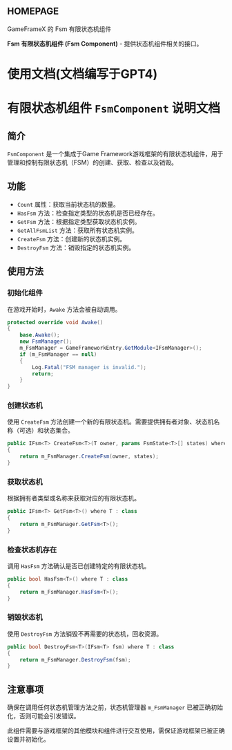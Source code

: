 ﻿## HOMEPAGE
GameFrameX 的 Fsm 有限状态机组件

 **Fsm 有限状态机组件 (Fsm Component)** - 提供状态机组件相关的接口。


# 使用文档(文档编写于GPT4)
# 有限状态机组件 `FsmComponent` 说明文档

## 简介
`FsmComponent` 是一个集成于Game Framework游戏框架的有限状态机组件，用于管理和控制有限状态机（FSM）的创建、获取、检查以及销毁。

## 功能
- `Count` 属性：获取当前状态机的数量。
- `HasFsm` 方法：检查指定类型的状态机是否已经存在。
- `GetFsm` 方法：根据指定类型获取状态机实例。
- `GetAllFsmList` 方法：获取所有状态机实例。
- `CreateFsm` 方法：创建新的状态机实例。
- `DestroyFsm` 方法：销毁指定的状态机实例。

## 使用方法

### 初始化组件
在游戏开始时，`Awake` 方法会被自动调用。

```csharp
protected override void Awake()
{
    base.Awake();
    new FsmManager();
    m_FsmManager = GameFrameworkEntry.GetModule<IFsmManager>();
    if (m_FsmManager == null)
    {
        Log.Fatal("FSM manager is invalid.");
        return;
    }
}
```

### 创建状态机
使用 `CreateFsm` 方法创建一个新的有限状态机。需要提供拥有者对象、状态机名称（可选）和状态集合。

```csharp
public IFsm<T> CreateFsm<T>(T owner, params FsmState<T>[] states) where T : class
{
    return m_FsmManager.CreateFsm(owner, states);
}
```

### 获取状态机
根据拥有者类型或名称来获取对应的有限状态机。

```csharp
public IFsm<T> GetFsm<T>() where T : class
{
    return m_FsmManager.GetFsm<T>();
}
```

### 检查状态机存在
调用 `HasFsm` 方法确认是否已创建特定的有限状态机。

```csharp
public bool HasFsm<T>() where T : class
{
    return m_FsmManager.HasFsm<T>();
}
```

### 销毁状态机
使用 `DestroyFsm` 方法销毁不再需要的状态机，回收资源。

```csharp
public bool DestroyFsm<T>(IFsm<T> fsm) where T : class
{
    return m_FsmManager.DestroyFsm(fsm);
}
```

## 注意事项
确保在调用任何状态机管理方法之前，状态机管理器 `m_FsmManager` 已被正确初始化，否则可能会引发错误。

此组件需要与游戏框架的其他模块和组件进行交互使用，需保证游戏框架已被正确设置并初始化。